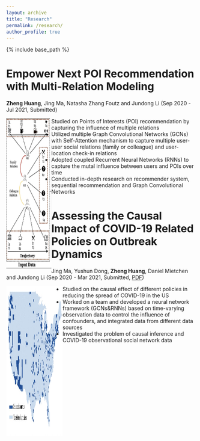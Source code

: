 ```yaml
---
layout: archive
title: "Research"
permalink: /research/
author_profile: true
---
```

{% include base_path %}


Empower Next POI Recommendation with Multi-Relation Modeling   
======
__Zheng Huang__, Jing Ma, Natasha Zhang Foutz and Jundong Li (Sep 2020 - Jul 2021, Submitted)

<img src="../images/model_input.png" align="left" width="120" height="400">
<ul>
<li>Studied on Points of Interests (POI) recommendation by capturing the influence of multiple relations </li>
<li>Utilized multiple Graph Convolutional Networks (GCNs) with Self-Attention mechanism to capture multiple user-user social relations (family or colleague) and user-location check-in relations</li>
<li>Adopted coupled Recurrent Neural Networks (RNNs) to capture the mutal influence between users and POIs over time </li>
<li>Conducted in-depth research on recommender system, sequential recommendation and Graph Convolutional Networks </li>
</ul>


<!--   *  Studied on Points of Interests (POI) recommendation by capturing the influence of multiple relations
  *  Utilized multiple Graph Convolutional Networks (GCNs) with Self-Attention mechanism to capture multiple user-user social relations (family or colleague) and user-location check-in relations
  *  Adopted coupled Recurrent Neural Networks (RNNs) to capture the mutal influence between users and POIs over time
  *  Conducted in-depth research on recommender system, sequential recommendation and Graph Convolutional Networks -->




Assessing the Causal Impact of COVID-19 Related Policies on Outbreak Dynamics
======
Jing Ma, Yushun Dong, __Zheng Huang__, Daniel Mietchen and Jundong Li (Sep 2020 - Mar 2021, Submitted, [PDF](https://arxiv.org/pdf/2106.01315.pdf))

<img src="../images/causal.png" align="left" width="150" height="400">

  *  Studied on the causal effect of different policies in reducing the spread of COVID-19 in the US
  *  Worked on a team and developed a neural network framework (GCNs&RNNs) based on time-varying observation data to control the influence of confounders, and integrated data from different data sources
  *  Investigated the problem of causal inference and COVID-19 observational social network data  





